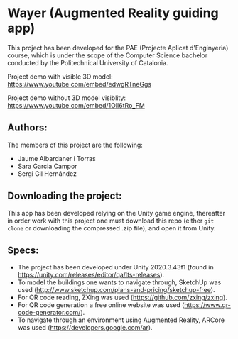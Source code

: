 # Wayer (Augmented Reality guiding app)
This project has been developed for the PAE (Projecte Aplicat d'Enginyeria) course, 
which is under the scope of the Computer Science bachelor conducted by the Politechnical University of Catalonia.

Project demo with visible 3D model: https://www.youtube.com/embed/edwgRTneGgs

Project demo without 3D model visiblity: https://www.youtube.com/embed/1OlI6tRo_FM


## Authors:
The members of this project are the following:

* Jaume Albardaner i Torras
* Sara Garcia Campor
* Sergi Gil Hernández

## Downloading the project:
This app has been developed relying on the Unity game engine, thereafter in order work with this project one must download this repo
(either `git clone` or downloading the compressed .zip file), and open it from Unity.


## Specs:
* The project has been developed under Unity 2020.3.43f1 (found in https://unity.com/releases/editor/qa/lts-releases).
* To model the buildings one wants to navigate through, SketchUp was used (http://www.sketchup.com/plans-and-pricing/sketchup-free).
* For QR code reading, ZXing was used (https://github.com/zxing/zxing).
* For QR code generation a free online website was used (https://www.qr-code-generator.com/).
* To navigate through an environment using Augmented Reality, ARCore was used (https://developers.google.com/ar).
